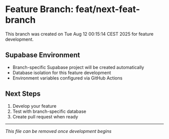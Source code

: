 # Feature Branch: feat/next-feat-branch

This branch was created on Tue Aug 12 00:15:14 CEST 2025 for feature development.

## Supabase Environment
- Branch-specific Supabase project will be created automatically
- Database isolation for this feature development
- Environment variables configured via GitHub Actions

## Next Steps
1. Develop your feature
2. Test with branch-specific database
3. Create pull request when ready

---
*This file can be removed once development begins*

